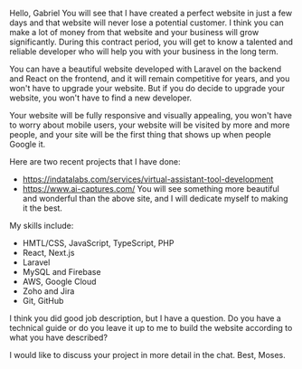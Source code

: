 Hello, Gabriel
You will see that I have created a perfect website in just a few days and that website will never lose a potential customer. I think you can make a lot of money from that website and your business will grow significantly. During this contract period, you will get to know a talented and reliable developer who will help you with your business in the long term.

You can have a beautiful website developed with Laravel on the backend and React on the frontend, and it will remain competitive for years, and you won't have to upgrade your website. But if you do decide to upgrade your website, you won't have to find a new developer.

Your website will be fully responsive and visually appealing, you won't have to worry about mobile users, your website will be visited by more and more people, and your site will be the first thing that shows up when people Google it.

Here are two recent projects that I have done:
- https://indatalabs.com/services/virtual-assistant-tool-development
- https://www.ai-captures.com/
You will see something more beautiful and wonderful than the above site, and I will dedicate myself to making it the best.

My skills include:
- HMTL/CSS, JavaScript, TypeScript, PHP
- React, Next.js
- Laravel
- MySQL and Firebase
- AWS, Google Cloud
- Zoho and Jira
- Git, GitHub

I think you did good job description, but I have a question.
Do you have a technical guide or do you leave it up to me to build the website according to what you have described?

I would like to discuss your project in more detail in the chat.
Best,
Moses.